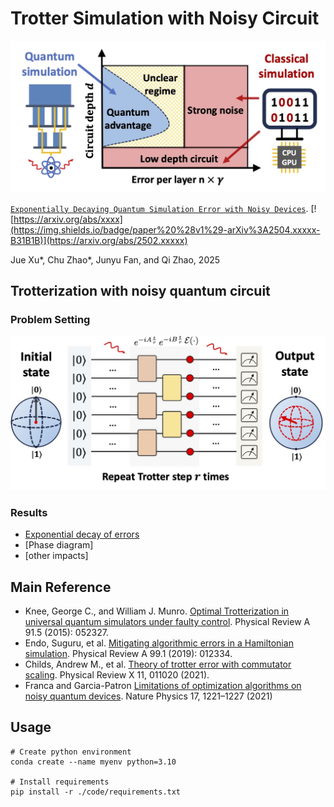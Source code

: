 # Trotter Simulation with Noisy Circuit


![Figure](./figs/advantage.jpg)
<!-- <img src="./figs/idea.png" alt="drawing" width="600"/> -->
[`Exponentially Decaying Quantum Simulation Error with Noisy Devices`](https://arxiv.org/pdf/2502.xxxxx.pdf).
[![https://arxiv.org/abs/xxxx](https://img.shields.io/badge/paper%20%28v1%29-arXiv%3A2504.xxxxx-B31B1B)](https://arxiv.org/abs/2502.xxxxx)

Jue Xu*, Chu Zhao*, Junyu Fan, and Qi Zhao, 2025


## Trotterization with noisy quantum circuit
### Problem Setting
![Figure](./figs/ntc.jpg)

### Results
- [Exponential decay of errors](./error_decay.ipynb)
- [Phase diagram]
- [other impacts]

<!-- ## Classical simulation -->

## Main Reference
- Knee, George C., and William J. Munro. [Optimal Trotterization in universal quantum simulators under faulty control](https://journals.aps.org/pra/abstract/10.1103/PhysRevA.91.052327). Physical Review A 91.5 (2015): 052327.
- Endo, Suguru, et al. [Mitigating algorithmic errors in a Hamiltonian simulation](https://journals.aps.org/pra/abstract/10.1103/PhysRevA.99.012334). Physical Review A 99.1 (2019): 012334.
- Childs, Andrew M., et al. 
[Theory of trotter error with commutator scaling](https://journals.aps.org/prx/abstract/10.1103/PhysRevX.11.011020). Physical Review X 11, 011020 (2021).
- Franca and Garcia-Patron [Limitations of optimization algorithms on noisy quantum devices](https://www.nature.com/articles/s41567-021-01356-3). Nature Physics 17, 1221–1227 (2021)


## Usage 
<!-- - Create python environment `conda create --name myenv python=3.10`
- Install requirements `pip install -r ./code/requirements.txt` -->
```
# Create python environment
conda create --name myenv python=3.10 

# Install requirements
pip install -r ./code/requirements.txt 
```

<!-- ### Requirements
- qiskit version == 
- openfermion
- python (version = 3.10), numpy, scipy, matplotlib, jax -->
